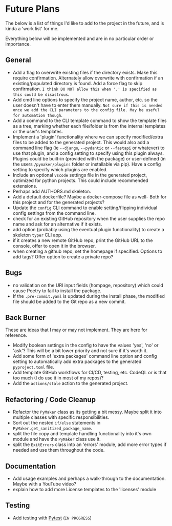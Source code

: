 # Future Plans

The below is a list of things I'd like to add to the project in the future, and
is kinda a 'work list' for me.

Everything below will be implemented and are in no particular order or
importance.

## General

- Add a flag to overwrite existing files if the directory exists. Make this
  require confirmation. Alternately allow overwrite with confirmation if an
  existing/populated directory is found. Add a force flag to skip confirmation.
  `I think DO NOT allow this when '.' is specified as this could be disastrous`.
- Add cmd line options to specify the project name, author, etc. so the user
  doesn't have to enter them manually. `Not sure if this is needed once we add
  the CLI parameters to the config file. May be useful for automation though`.
- Add a command to the CLI template command to show the template files as a
  tree, marking whether each file/folder is from the internal templates or the
  user's templates.
- Implement a 'plugin' functionality where we can specify modified/extra files
  to be added to the generated project. This would also add a command line flag
  (ie `--django`, `--pydantic` or `--fastapi` or whatever) to use that plugin,
  and a config setting to specify using this plugin always. Plugins could be
  built-in (provided with the package) or user-defined (in the users
  `/pymaker/plugins` folder or installable via pip). Have a config setting to
  specify which plugins are enabled.
- Include an optional `vscode` settings file in the generated project, optimized
  for python projects. This could include recommended extensions.
- Perhaps add AUTHORS.md skeleton.
- Add a default dockerfile? Maybe a docker-compose file as well- Both for this
  project and for the generated projects?
- Update the `config` CLI command to enable setting/flipping individual config
  settings from the command line.
- check for an existing GitHub repository when the user supplies the repo name
  and ask for an alternative if it exists.
- add option (probably using the eventual plugin functionality) to create a
  skeleton `typer` CLI app.
- if it creates a new remote GitHub repo, print the GitHub URL to the console,
  offer to open it in the browser.
- when creating a github repo, set the homepage if specified. Options to add
  tags? Offer option to create a private repo?

## Bugs

- no validation on the URI input fields (hompage, repository) which could cause
  Poetry to fail to install the package.
- If the `.pre-commit.yaml` is updated during the install phase, the modified file
  should be added to the Git repo as a new commit.
  
## Back Burner

These are ideas that I may or may not implement. They are here for reference.

- Modify boolean settings in the config to have the values 'yes', 'no' or 'ask'?
  This will be a bit lower priority and not sure if it's worth it.
- Add some form of 'extra packages' command line option and config setting to
  automatically add extra packages to the generated `pyproject.toml` file.
- Add template GitHub workflows for CI/CD, testing, etc. CodeQL or is that too
  much (I do use it in most of my repos)?
- Add the `actions/stale` action to the generated project.

## Refactoring / Code Cleanup

- Refactor the `PyMaker` class as its getting a bit messy. Maybe split it into
  multiple classes with specific responsibilities.
- Sort out the nested `if/else` statements in
  `PyMaker.get_sanitized_package_name`.
- split the file copy and template handling functionality into it's own module
  and have the `PyMaker` class use it.
- split the `ExitErrors` class into an 'errors' module, add more error types if
  needed and use them throughout the code.

## Documentation

- Add usage examples and perhaps a walk-through to the documentation. Maybe
  with a YouTube video?
- explain how to add more License templates to the 'licenses' module

## Testing

- Add testing with [Pytest](https://pytest.org) (`IN PROGRESS`)
